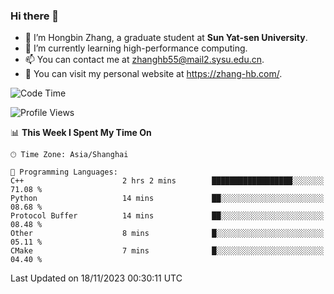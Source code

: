 ### Hi there 👋

- 🔭 I’m Hongbin Zhang, a graduate student at **Sun Yat-sen University**.
- 🌱 I’m currently learning high-performance computing.
- 📫 You can contact me at zhanghb55@mail2.sysu.edu.cn.
- 👀 You can visit my personal website at https://zhang-hb.com/.

<!--START_SECTION:waka-->
![Code Time](http://img.shields.io/badge/Code%20Time-243%20hrs%2018%20mins-blue)

![Profile Views](http://img.shields.io/badge/Profile%20Views-0-blue)

📊 **This Week I Spent My Time On** 

```text
🕑︎ Time Zone: Asia/Shanghai

💬 Programming Languages: 
C++                      2 hrs 2 mins        ██████████████████░░░░░░░   71.08 % 
Python                   14 mins             ██░░░░░░░░░░░░░░░░░░░░░░░   08.68 % 
Protocol Buffer          14 mins             ██░░░░░░░░░░░░░░░░░░░░░░░   08.48 % 
Other                    8 mins              █░░░░░░░░░░░░░░░░░░░░░░░░   05.11 % 
CMake                    7 mins              █░░░░░░░░░░░░░░░░░░░░░░░░   04.40 % 
```


 Last Updated on 18/11/2023 00:30:11 UTC
<!--END_SECTION:waka-->